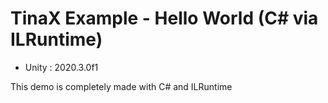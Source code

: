 # TinaX Example - Hello World (C#  via ILRuntime)

- Unity : 2020.3.0f1


This demo is completely made with C# and ILRuntime